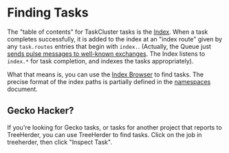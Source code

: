 # Finding Tasks

The "table of contents" for TaskCluster tasks is the
[Index](https://tools.taskcluster.net/index/).  When a task completes
successfully, it is added to the index at an "index route" given by any
`task.routes` entries that begin with `index.`.  (Actually, the Queue just
[sends pulse messages to well-known
exchanges](/reference/platform/queue/exchanges).  The Index listens to
`index.*` for task completion, and indexes the tasks appropriately).

What that means is, you can use the [Index
Browser](https://tools.taskcluster.net/index/) to find tasks.  The precise
format of the index paths is partially defined in the
[namespaces](/manual/devel/namespaces) document.

## Gecko Hacker?

If you're looking for Gecko tasks, or tasks for another project that reports to
TreeHerder, you can use TreeHerder to find tasks.  Click on the job in
treeherder, then click "Inspect Task".
